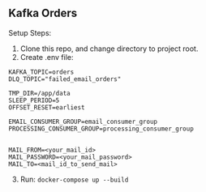 ## Kafka Orders

Setup Steps:
1. Clone this repo, and change directory to project root.
2. Create .env file:
```
KAFKA_TOPIC=orders
DLQ_TOPIC="failed_email_orders"

TMP_DIR=/app/data
SLEEP_PERIOD=5
OFFSET_RESET=earliest

EMAIL_CONSUMER_GROUP=email_consumer_group
PROCESSING_CONSUMER_GROUP=processing_consumer_group


MAIL_FROM=<your_mail_id>
MAIL_PASSWORD=<your_mail_password>
MAIL_TO=<mail_id_to_send_mail>
```
3. Run: `docker-compose up --build`
